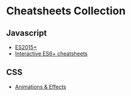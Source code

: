 # Cheatsheets Collection
## Javascript
* [ES2015+](https://devhints.io/es6)
* [Interactive ES6+ cheatsheets](https://es6cheatsheet.com/)


## CSS
* [Animations & Effects](https://learn-the-web.algonquindesign.ca/topics/css-animations-effects-cheat-sheet/)
